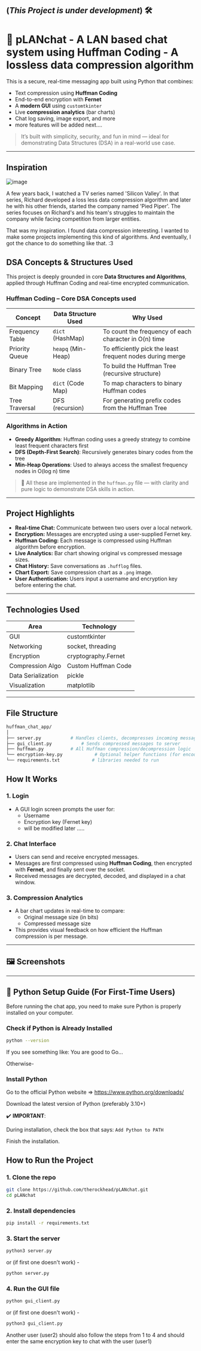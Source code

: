 (*This Project is under development*) 🛠️
--------------------------------------------------------------------------------

# 🔐 pLANchat - A LAN based chat system using Huffman Coding - A lossless data compression algorithm


This is a secure, real-time messaging app built using Python that combines:
- Text compression using **Huffman Coding**
- End-to-end encryption with **Fernet**
- A **modern GUI** using `customtkinter`
- Live **compression analytics** (bar charts)
- Chat log saving, image export, and more
- more features will be added next....

> It’s built with simplicity, security, and fun in mind — ideal for demonstrating Data Structures (DSA) in a real-world use case.

---

## Inspiration
![image](https://github.com/user-attachments/assets/ff571ff8-aba6-4032-b665-f9d9959b8510)

A few years back, I watched a TV series named 'Silicon Valley'. In that series, Richard developed a loss less data compression algorithm and later he with his other friends, 
started the company named 'Pied Piper'. The series focuses on Richard's and his team's struggles to maintain the company while facing competition from larger entities.

That was my inspiration. I found data compression interesting. I wanted to make some projects implementing this kind of algorithms. And eventually, I got the chance to do something like that. :3 


##  DSA Concepts & Structures Used

This project is deeply grounded in core **Data Structures and Algorithms**, applied through Huffman Coding and real-time encrypted communication.

### Huffman Coding – Core DSA Concepts used

| Concept            | Data Structure Used     | Why Used                                                  |
|--------------------|-------------------------|------------------------------------------------------------|
| Frequency Table    | `dict` (HashMap)        | To count the frequency of each character in O(n) time      |
| Priority Queue     | `heapq` (Min-Heap)      | To efficiently pick the least frequent nodes during merge |
| Binary Tree        | `Node` class            | To build the Huffman Tree (recursive structure)            |
| Bit Mapping        | `dict` (Code Map)       | To map characters to binary Huffman codes                  |
| Tree Traversal     | DFS (recursion)         | For generating prefix codes from the Huffman Tree          |

### Algorithms in Action

- **Greedy Algorithm**: Huffman coding uses a greedy strategy to combine least frequent characters first
- **DFS (Depth-First Search)**: Recursively generates binary codes from the tree
- **Min-Heap Operations**: Used to always access the smallest frequency nodes in O(log n) time

> 📂 All these are implemented in the `huffman.py` file — with clarity and pure logic to demonstrate DSA skills in action.

---

## Project Highlights

- **Real-time Chat:** Communicate between two users over a local network.
- **Encryption:** Messages are encrypted using a user-supplied Fernet key.
- **Huffman Coding:** Each message is compressed using Huffman algorithm before encryption.
- **Live Analytics:** Bar chart showing original vs compressed message sizes.
- **Chat History:** Save conversations as `.hufflog` files.
- **Chart Export:** Save compression chart as a `.png` image.
- **User Authentication:** Users input a username and encryption key before entering the chat.

---

## Technologies Used

| Area             | Technology         |
|------------------|--------------------|
| GUI              | customtkinter      |
| Networking       | socket, threading  |
| Encryption       | cryptography.Fernet|
| Compression Algo | Custom Huffman Code|
| Data Serialization | pickle           |
| Visualization    | matplotlib         |

---

## File Structure
```bash
huffman_chat_app/
│
├── server.py           # Handles clients, decompresses incoming messages
├── gui_client.py           # Sends compressed messages to server
├── huffman.py          # All Huffman compression/decompression logic
└── encryption-key.py            # Optional helper functions (for encoding/decoding binary)
└── requirements.txt            # libraries needed to run
```
## How It Works

### 1. Login
- A GUI login screen prompts the user for:
  - Username
  - Encryption key (Fernet key)
  - will be modified later .....

### 2. Chat Interface
- Users can send and receive encrypted messages.
- Messages are first compressed using **Huffman Coding**, then encrypted with **Fernet**, and finally sent over the socket.
- Received messages are decrypted, decoded, and displayed in a chat window.

### 3. Compression Analytics
- A bar chart updates in real-time to compare:
  - Original message size (in bits)
  - Compressed message size
- This provides visual feedback on how efficient the Huffman compression is per message.

---

## 🖼 Screenshots



---

## 🐍 Python Setup Guide (For First-Time Users)

Before running the chat app, you need to make sure Python is properly installed on your computer.

### Check if Python is Already Installed
```bash
python --version
```
If you see something like: You are good to Go... 

Otherwise-
### Install Python
Go to the official Python website
=> https://www.python.org/downloads/

Download the latest version of Python (preferably 3.10+)

✔️ **IMPORTANT**:

 During installation, check the box that says: ```Add Python to PATH```

Finish the installation.


##  How to Run the Project

### 1. Clone the repo

```bash
git clone https://github.com/therockhead/pLANchat.git
cd pLANchat
```

### 2. Install dependencies
```bash
pip install -r requirements.txt
```

### 3. Start the server
```bash
python3 server.py
```
or (if first one doesn't work) -
```bash
python server.py
```

### 4. Run the GUI file 
```bash
python gui_client.py
```
or (if first one doesn't work) -
```bash
python3 gui_client.py
```

Another user (user2) should also follow the steps from 1 to 4 and should enter the same encryption key to chat with the user (user1)
